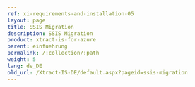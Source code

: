 ```yaml
---
ref: xi-requirements-and-installation-05
layout: page
title: SSIS Migration
description: SSIS Migration
product: xtract-is-for-azure
parent: einfuehrung
permalink: /:collection/:path
weight: 5
lang: de_DE
old_url: /Xtract-IS-DE/default.aspx?pageid=ssis-migration
---
```

